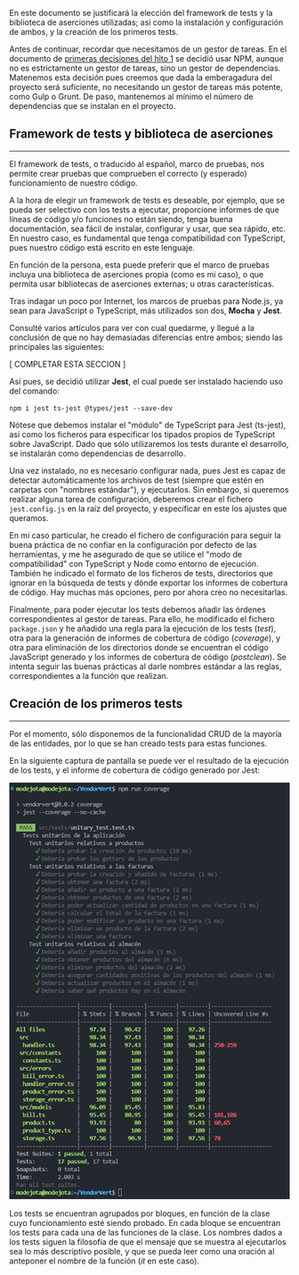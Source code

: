 En este documento se justificará la elección del framework de tests y la biblioteca de aserciones utilizadas; así como la instalación y configuración de ambos, y la creación de los primeros tests.

Antes de continuar, recordar que necesitamos de un gestor de tareas. En el documento de [primeras decisiones del hito 1](docs/hito1/1_primeras_decisiones.md) se decidió usar NPM, aunque no es estrictamente un gestor de tareas, sino un gestor de dependencias. Matenemos esta decisión pues creemos que dada la emberagadura del proyecto será suficiente, no necesitando un gestor de tareas más potente, como Gulp o Grunt. De paso, mantenemos al mínimo el número de dependencias que se instalan en el proyecto.

## Framework de tests y biblioteca de aserciones
---

El framework de tests, o  traducido al español, marco de pruebas, nos permite crear pruebas que comprueben el correcto (y esperado) funcionamiento de nuestro código.

A la hora de elegir un framework de tests es deseable, por ejemplo, que se pueda ser selectivo con los tests a ejecutar, proporcione informes de que líneas de código y/o funciones no están siendo, tenga buena documentación, sea fácil de instalar, configurar y usar, que sea rápido, etc. En nuestro caso, es fundamental que tenga compatibilidad con TypeScript, pues nuestro código está escrito en este lenguaje.

En función de la persona, esta puede preferir que el marco de pruebas incluya una biblioteca de aserciones propia (como es mi caso), o que permita usar bibliotecas de aserciones externas; u otras características. 

Tras indagar un poco por Internet, los marcos de pruebas para Node.js, ya sean para JavaScript o TypeScript, más utilizados son dos, **Mocha** y **Jest**. 

Consulté varios artículos para ver con cual quedarme, y llegué a la conclusión de que no hay demasiadas diferencias entre ambos; siendo las principales las siguientes:

[ COMPLETAR ESTA SECCION ]


Así pues, se decidió utilizar **Jest**, el cual puede ser instalado haciendo uso del comando:
``` 
npm i jest ts-jest @types/jest --save-dev
```
Nótese que debemos instalar el "módulo" de TypeScript para Jest (ts-jest), así como los ficheros para especificar los tipados propios de TypeScript sobre JavaScript. Dado que sólo utilizaremos los tests durante el desarrollo, se instalarán como dependencias de desarrollo. 

Una vez instalado, no es necesario configurar nada, pues Jest es capaz de detectar automáticamente los archivos de test (siempre que estén en carpetas con "nombres estándar"), y ejecutarlos. Sin embargo, si queremos realizar alguna tarea de configuración, deberemos crear el fichero `jest.config.js` en la raíz del proyecto, y especificar en este los ajustes que queramos.

En mi caso particular, he creado el fichero de configuración para seguir la buena práctica de no confiar en la configuración por defecto de las herramientas, y me he asegurado de que se utilice el "modo de compatibilidad" con TypeScript y Node como entorno de ejecución. También he indicado el formato de los ficheros de tests, directorios que ignorar en la búsqueda de tests y dónde exportar los informes de cobertura de código. Hay muchas más opciones, pero por ahora creo no necesitarlas.

Finalmente, para poder ejecutar los tests debemos añadir las órdenes correspondientes al gestor de tareas. Para ello, he modificado el fichero `package.json` y he añadido una regla para la ejecución de los tests (_test_), otra para la generación de informes de cobertura de código (_coverage_), y otra para eliminación de los directorios donde se encuentran el código JavaScript generado y los informes de cobertura de código (_postclean_). Se intenta seguir las buenas prácticas al darle nombres estándar a las reglas, correspondientes a la función que realizan.


## Creación de los primeros tests
---

Por el momento, sólo disponemos de la funcionalidad CRUD de la mayoría de las entidades, por lo que se han creado tests para estas funciones. 

En la siguiente captura de pantalla se puede ver el resultado de la ejecución de los tests, y el informe de cobertura de código generado por Jest:

![Ejecutando cobertura de los tests](tests_coverage.png)

Los tests se encuentran agrupados por bloques, en función de la clase cuyo funcionamiento esté siendo probado. En cada bloque se encuentran los tests para cada una de las funciones de la clase. Los nombres dados a los tests siguen la filosofía de que el mensaje que se muestra al ejecutarlos sea lo más descriptivo posible, y que se pueda leer como una oración al anteponer el nombre de la función (_it_ en este caso).